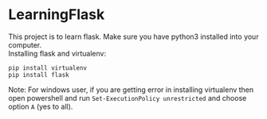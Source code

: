 # LearningFlask

This project is to learn flask. Make sure you have python3 installed into your computer.<br>
Installing flask and virtualenv:
```
pip install virtualenv
pip install flask
```

Note: For windows user, if you are getting error in installing virtualenv then open powershell and run `Set-ExecutionPolicy unrestricted` and choose option `A` (yes to all).